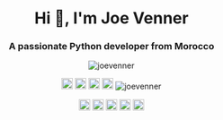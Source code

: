 <h1 align="center">Hi 👋, I'm Joe Venner</h1>
<h3 align="center">A passionate Python developer from Morocco</h3>
<p align="center"> <img src="https://komarev.com/ghpvc/?username=joevenner" alt="joevenner" /> </p>

<p align="center"><img src="https://devicons.github.io/devicon/devicon.git/icons/react/react-original-wordmark.svg" alt="react" width="20" height="20"/> <img src="https://devicons.github.io/devicon/devicon.git/icons/javascript/javascript-original.svg" alt="javascript" width="20" height="20"/> <img src="https://devicons.github.io/devicon/devicon.git/icons/python/python-original-wordmark.svg" alt="python" width="20" height="20"/> <img src="https://devicons.github.io/devicon/devicon.git/icons/linux/linux-original.svg" alt="linux" width="20" height="20"/>
  <img src="https://github-readme-stats.vercel.app/api?username=joevenner&show_icons=true" alt="joevenner" />
</p>

<p align="center">
<a href="https://twitter.com/ylafrimi" target="blank"><img align="center" src="https://cdn.jsdelivr.net/npm/simple-icons@3.0.1/icons/twitter.svg" alt="ylafrimi" height="20" width="20" /></a>
<a href="https://linkedin.com/in/mosaab-yassir-lafrimi-b631891a2" target="blank"><img align="center" src="https://cdn.jsdelivr.net/npm/simple-icons@3.0.1/icons/linkedin.svg" alt="mosaab-yassir-lafrimi-b631891a2" height="20" width="20" /></a>
<a href="https://fb.com/yassir.lafrimi.3" target="blank"><img align="center" src="https://cdn.jsdelivr.net/npm/simple-icons@3.0.1/icons/facebook.svg" alt="yassir.lafrimi.3" height="20" width="20" /></a>
<a href="https://instagram.com/yassir_lamo" target="blank"><img align="center" src="https://cdn.jsdelivr.net/npm/simple-icons@3.0.1/icons/instagram.svg" alt="yassir_lamo" height="20" width="20" /></a>
<a href="https://www.youtube.com/channel/UCKvgGs-ALhvOq9u95PHXHNw" target="blank"><img align="center" src="https://cdn.jsdelivr.net/npm/simple-icons@3.0.1/icons/youtube.svg" alt="python with joe" height="20" width="20" /></a>
</p>
